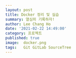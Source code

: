 ```yaml
---
layout: post
title: Docker 정리 및 실습
summary: 열심히 기록하자!
author: Lee Chang Ho
date: '2021-02-22 14:49:00'
category: 프로젝트
published: true
image:  docker.png
tags:   Git GitLab SourceTree
---
```

<!--stackedit_data:
eyJoaXN0b3J5IjpbMTI2OTg3MzcyN119
-->